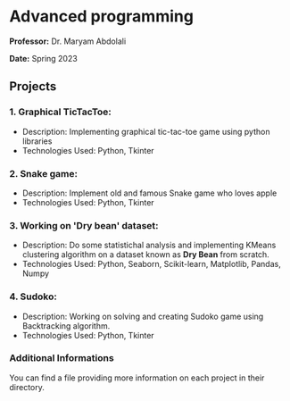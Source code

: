 # Advanced programming

<b>Professor:</b> Dr. Maryam Abdolali

<b>Date:</b> Spring 2023

## Projects

### 1. Graphical TicTacToe:

- Description: Implementing graphical tic-tac-toe game using python libraries
- Technologies Used: Python, Tkinter

### 2. Snake game:

- Description: Implement old and famous Snake game who loves apple
- Technologies Used: Python, Tkinter

### 3. Working on 'Dry bean' dataset:

- Description: Do some statistichal analysis and implementing KMeans clustering algorithm on a dataset known as <b>Dry Bean</b> from scratch.
- Technologies Used: Python, Seaborn, Scikit-learn, Matplotlib, Pandas, Numpy

### 4. Sudoko:

- Description: Working on solving and creating Sudoko game using Backtracking algorithm.
- Technologies Used: Python, Tkinter

### Additional Informations

You can find a file providing more information on each project in their directory.
